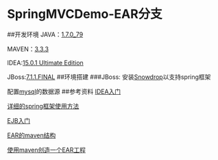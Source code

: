 # SpringMVCDemo-EAR分支
##开发环境
JAVA：[1.7.0_79](http://www.oracle.com/technetwork/java/javase/downloads/jdk7-downloads-1880260.html)

MAVEN：[3.3.3](http://maven.apache.org/download.cgi)

IDEA:[15.0.1 Ultimate Edition](https://www.jetbrains.com/idea/download/)

JBoss:[7.1.1.FINAL](http://jbossas.jboss.org/downloads)
##环境搭建
###JBoss:
安装[Snowdrop](https://github.com/snowdrop/snowdrop)以支持spring框架

配置[mysql](http://blog.csdn.net/msz1992/article/details/8826754)的数据源
##参考资料
[IDEA入门](http://www.cnblogs.com/yjmyzz/p/intellij-idea-13-getting-started.html)

[详细的spring框架使用方法](http://my.oschina.net/gaussik/blog/385697)

[EJB入门](http://www.open-open.com/lib/view/open1373880437966.html)

[EAR的maven结构](http://www.developerscrappad.com/1177/java/java-ee/maven/building-and-deploying-java-ee-ear-with-maven-to-java-ee-application-server-part-1-project-directory-structure-amp-module-generation-through-archetype-generate/)

[使用maven创造一个EAR工程](http://blog.csdn.net/shan9liang/article/details/26396163)
